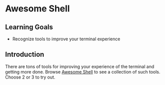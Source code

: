# Awesome Shell

## Learning Goals

- Recognize tools to improve your terminal experience

## Introduction

There are tons of tools for improving your experience of the terminal and getting more done. Browse [Awesome Shell](https://github.com/alebcay/awesome-shell) to see a collection of such tools. Choose 2 or 3 to try out.
